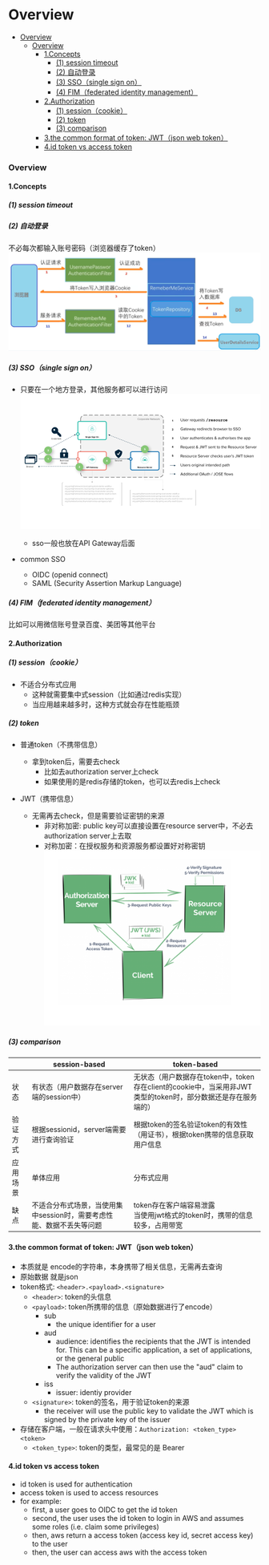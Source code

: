 # Overview


<!-- @import "[TOC]" {cmd="toc" depthFrom=1 depthTo=6 orderedList=false} -->

<!-- code_chunk_output -->

- [Overview](#overview)
    - [Overview](#overview-1)
      - [1.Concepts](#1concepts)
        - [(1) session timeout](#1-session-timeout)
        - [(2) 自动登录](#2-自动登录)
        - [(3) SSO（single sign on）](#3-ssosingle-sign-on)
        - [(4) FIM（federated identity management）](#4-fimfederated-identity-management)
      - [2.Authorization](#2authorization)
        - [(1) session（cookie）](#1-sessioncookie)
        - [(2) token](#2-token)
        - [(3) comparison](#3-comparison)
      - [3.the common format of token: JWT（json web token）](#3the-common-format-of-token-jwtjson-web-token)
      - [4\.id token vs access token](#4id-token-vs-access-token)

<!-- /code_chunk_output -->


### Overview

#### 1.Concepts

##### (1) session timeout

##### (2) 自动登录
不必每次都输入账号密码（浏览器缓存了token）
![](./imgs/overview_01.png)

##### (3) SSO（single sign on）
* 只要在一个地方登录，其他服务都可以进行访问
    ![](./imgs/overview_03.png)
    * sso一般也放在API Gateway后面

* common SSO
    * OIDC (openid connect)
    * SAML (Security Assertion Markup Language)

##### (4) FIM（federated identity management）
比如可以用微信账号登录百度、美团等其他平台

#### 2.Authorization

##### (1) session（cookie）
* 不适合分布式应用
  * 这种就需要集中式session（比如通过redis实现）
  * 当应用越来越多时，这种方式就会存在性能瓶颈

##### (2) token
* 普通token（不携带信息）
  * 拿到token后，需要去check
    * 比如去authorization server上check
    * 如果使用的是redis存储的token，也可以去redis上check

* JWT（携带信息）
  * 无需再去check，但是需要验证密钥的来源
    * 非对称加密: public key可以直接设置在resource server中，不必去authorization server上去取
    * 对称加密：在授权服务和资源服务都设置好对称密钥
  ![](./imgs/overview_02.png)

##### (3) comparison

||session-based|token-based|
|-|-|-|
|状态|有状态（用户数据存在server端的session中）|无状态（用户数据存在token中，token存在client的cookie中，当采用非JWT类型的token时，部分数据还是存在服务端的）|
|验证方式|根据sessionid，server端需要进行查询验证|根据token的签名验证token的有效性（用证书），根据token携带的信息获取用户信息|
|应用场景|单体应用|分布式应用|
|缺点|不适合分布式场景，当使用集中session时，需要考虑性能、数据不丢失等问题|token存在客户端容易泄露</br>当使用jwt格式的token时，携带的信息较多，占用带宽|

#### 3.the common format of token: JWT（json web token）
* 本质就是 encode的字符串，本身携带了相关信息，无需再去查询
* 原始数据 就是json
* token格式: `<header>.<payload>.<signature>`
  * `<header>`: token的头信息
  * `<payload>`: token所携带的信息（原始数据进行了encode）
    * sub
      * the unique identifier for a user
    * aud
      * audience: identifies the recipients that the JWT is intended for. This can be a specific application, a set of applications, or the general public
      * The authorization server can then use the "aud" claim to verify the validity of the JWT
    * iss
      * issuer: identiy provider
  * `<signature>`: token的签名，用于验证token的来源
    * the receiver will use the public key to validate the JWT which is signed by the private key of the issuer
* 存储在客户端，一般在请求头中使用：`Authorization: <token_type> <token>`
  * `<token_type>`: token的类型，最常见的是 Bearer

#### 4\.id token vs access token
* id token is used for authentication
* access token is used to access resources
* for example:
  * first, a user goes to OIDC to get the id token
  * second, the user uses the id token to login in AWS and assumes some roles (i.e. claim some privileges)
  * then, aws return a access token (access key id, secret access key) to the user
  * then, the user can access aws with the access token